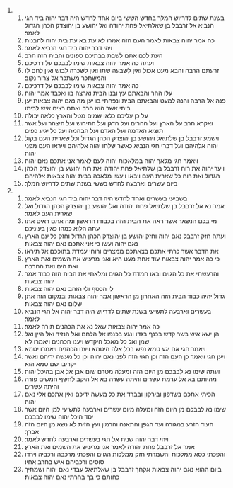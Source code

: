 <ol>
  <li>
    <ol>
      <li>בשנת שתים לדריוש המלך בחדש הששי ביום אחד לחדש היה דבר יהוה ביד חגי הנביא אל זרבבל בן שאלתיאל פחת יהודה ואל יהושע בן יהוצדק הכהן הגדול לאמר׃</li>
      <li>כה אמר יהוה צבאות לאמר העם הזה אמרו לא עת בא עת בית יהוה להבנות׃</li>
      <li>ויהי דבר יהוה ביד חגי הנביא לאמר׃</li>
      <li>העת לכם אתם לשבת בבתיכם ספונים והבית הזה חרב׃</li>
      <li>ועתה כה אמר יהוה צבאות שימו לבבכם על דרכיכם׃</li>
      <li>זרעתם הרבה והבא מעט אכול ואין לשבעה שתו ואין לשכרה לבוש ואין לחם לו והמשתכר משתכר אל צרור נקוב׃</li>
      <li>כה אמר יהוה צבאות שימו לבבכם על דרכיכם׃</li>
      <li>עלו ההר והבאתם עץ ובנו הבית וארצה בו ואכבד אמר יהוה׃</li>
      <li>פנה אל הרבה והנה למעט והבאתם הבית ונפחתי בו יען מה נאם יהוה צבאות יען ביתי אשר הוא חרב ואתם רצים איש לביתו׃</li>
      <li>על כן עליכם כלאו שמים מטל והארץ כלאה יבולה׃</li>
      <li>ואקרא חרב על הארץ ועל ההרים ועל הדגן ועל התירוש ועל היצהר ועל אשר תוציא האדמה ועל האדם ועל הבהמה ועל כל יגיע כפים׃</li>
      <li>וישמע זרבבל בן שלתיאל ויהושע בן יהוצדק הכהן הגדול וכל שארית העם בקול יהוה אלהיהם ועל דברי חגי הנביא כאשר שלחו יהוה אלהיהם וייראו העם מפני יהוה׃</li>
      <li>ויאמר חגי מלאך יהוה במלאכות יהוה לעם לאמר אני אתכם נאם יהוה׃</li>
      <li>ויער יהוה את רוח זרבבל בן שלתיאל פחת יהודה ואת רוח יהושע בן יהוצדק הכהן הגדול ואת רוח כל שארית העם ויבאו ויעשו מלאכה בבית יהוה צבאות אלהיהם׃</li>
      <li>ביום עשרים וארבעה לחדש בששי בשנת שתים לדריוש המלך׃</li>
    </ol>
  </li>
  <li>
    <ol>
      <li>בשביעי בעשרים ואחד לחדש היה דבר יהוה ביד חגי הנביא לאמר׃</li>
      <li>אמר נא אל זרבבל בן שלתיאל פחת יהודה ואל יהושע בן יהוצדק הכהן הגדול ואל שארית העם לאמר׃</li>
      <li>מי בכם הנשאר אשר ראה את הבית הזה בכבודו הראשון ומה אתם ראים אתו עתה הלוא כמהו כאין בעיניכם׃</li>
      <li>ועתה חזק זרבבל נאם יהוה וחזק יהושע בן יהוצדק הכהן הגדול וחזק כל עם הארץ נאם יהוה ועשו כי אני אתכם נאם יהוה צבאות׃</li>
      <li>את הדבר אשר כרתי אתכם בצאתכם ממצרים ורוחי עמדת בתוככם אל תיראו׃</li>
      <li>כי כה אמר יהוה צבאות עוד אחת מעט היא ואני מרעיש את השמים ואת הארץ ואת הים ואת החרבה׃</li>
      <li>והרעשתי את כל הגוים ובאו חמדת כל הגוים ומלאתי את הבית הזה כבוד אמר יהוה צבאות׃</li>
      <li>לי הכסף ולי הזהב נאם יהוה צבאות׃</li>
      <li>גדול יהיה כבוד הבית הזה האחרון מן הראשון אמר יהוה צבאות ובמקום הזה אתן שלום נאם יהוה צבאות׃</li>
      <li>בעשרים וארבעה לתשיעי בשנת שתים לדריוש היה דבר יהוה אל חגי הנביא לאמר׃</li>
      <li>כה אמר יהוה צבאות שאל נא את הכהנים תורה לאמר׃</li>
      <li>הן ישא איש בשר קדש בכנף בגדו ונגע בכנפו אל הלחם ואל הנזיד ואל היין ואל שמן ואל כל מאכל היקדש ויענו הכהנים ויאמרו לא׃</li>
      <li>ויאמר חגי אם יגע טמא נפש בכל אלה היטמא ויענו הכהנים ויאמרו יטמא׃</li>
      <li>ויען חגי ויאמר כן העם הזה וכן הגוי הזה לפני נאם יהוה וכן כל מעשה ידיהם ואשר יקריבו שם טמא הוא׃</li>
      <li>ועתה שימו נא לבבכם מן היום הזה ומעלה מטרם שום אבן אל אבן בהיכל יהוה׃</li>
      <li>מהיותם בא אל ערמת עשרים והיתה עשרה בא אל היקב לחשף חמשים פורה והיתה עשרים׃</li>
      <li>הכיתי אתכם בשדפון ובירקון ובברד את כל מעשה ידיכם ואין אתכם אלי נאם יהוה׃</li>
      <li>שימו נא לבבכם מן היום הזה ומעלה מיום עשרים וארבעה לתשיעי למן היום אשר יסד היכל יהוה שימו לבבכם׃</li>
      <li>העוד הזרע במגורה ועד הגפן והתאנה והרמון ועץ הזית לא נשא מן היום הזה אברך׃</li>
      <li>ויהי דבר יהוה שנית אל חגי בעשרים וארבעה לחדש לאמר׃</li>
      <li>אמר אל זרבבל פחת יהודה לאמר אני מרעיש את השמים ואת הארץ׃</li>
      <li>והפכתי כסא ממלכות והשמדתי חזק ממלכות הגוים והפכתי מרכבה ורכביה וירדו סוסים ורכביהם איש בחרב אחיו׃</li>
      <li>ביום ההוא נאם יהוה צבאות אקחך זרבבל בן שאלתיאל עבדי נאם יהוה ושמתיך כחותם כי בך בחרתי נאם יהוה צבאות׃</li>
    </ol>
  </li>
</ol>